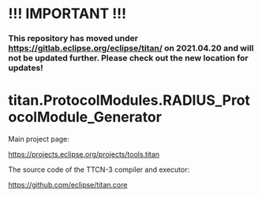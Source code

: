 # !!! IMPORTANT !!!
### This repository has moved under https://gitlab.eclipse.org/eclipse/titan/ on 2021.04.20 and will not be updated further. Please check out the new location for updates!

# 

# titan.ProtocolModules.RADIUS_ProtocolModule_Generator

Main project page:

https://projects.eclipse.org/projects/tools.titan

The source code of the TTCN-3 compiler and executor:

https://github.com/eclipse/titan.core
